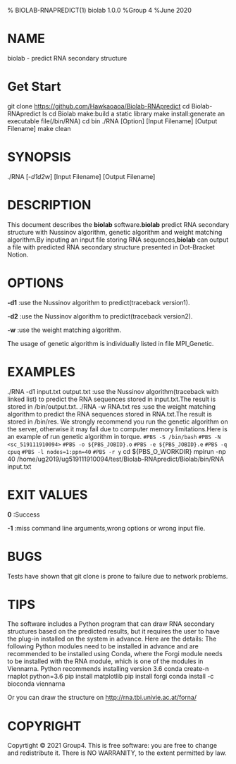 % BIOLAB-RNAPREDICT(1) biolab 1.0.0
%Group 4
%June 2020

# NAME
biolab - predict RNA secondary structure

# Get Start
git clone https://github.com/Hawkaoaoa/Biolab-RNApredict
cd Biolab-RNApredict
ls
cd Biolab
make:build a static library
make install:generate an executable file(/bin/RNA)
cd bin
./RNA [Option] [Input Filename] [Output Filename]
make clean

# SYNOPSIS
./RNA [*-d1d2w*] [Input Filename] [Output Filename]

# DESCRIPTION
This document describes the **biolab** software.**biolab** predict RNA secondary structure with Nussinov algorithm, genetic algorithm and weight matching algorithm.By inputing an input file storing RNA sequences,**biolab** can output a file with predicted RNA secondary structure presented in Dot-Bracket Notion.

# OPTIONS
**-d1**
:use the Nussinov algorithm to predict(traceback version1).

**-d2**
:use the Nussinov algorithm to predict(traceback version2).

**-w**
:use the weight matching algorithm.

The usage of genetic algorithm  is individually listed in file MPI_Genetic.

# EXAMPLES
./RNA -d1 input.txt output.txt
:use the Nussinov algorithm(traceback with linked list) to predict the RNA sequences stored in input.txt.The result is stored in /bin/output.txt.
./RNA -w RNA.txt res
:use the weight matching algorithm to predict the RNA sequences stored in RNA.txt.The result is stored in /bin/res.
We strongly recommend you run the genetic algorithm on the server, otherwise it may fail due to computer memory limitations.Here is an example of run genetic algorithm in torque.
`#PBS -S /bin/bash`
`#PBS -N <sc_519111910094>`
`#PBS -o ${PBS_JOBID}.o`
`#PBS -e ${PBS_JOBID}.e`
`#PBS -q cpuq`
`#PBS -l nodes=1:ppn=40`
`#PBS -r y`
cd ${PBS_O_WORKDIR}
mpirun -np 40 /home/ug2019/ug519111910094/test/Biolab-RNApredict/Biolab/bin/RNA input.txt

# EXIT VALUES
**0**
:Success

**-1**
:miss command line arguments,wrong options or wrong input file.

# BUGS
Tests have shown that git clone is prone to failure due to network problems. 

# TIPS
The software includes a Python program that can draw RNA secondary structures based on the predicted results, but it requires the user to have the plug-in installed on the system in advance.
Here are the details:
The following Python modules need to be installed in advance and are recommended to be installed using Conda, where the Forgi module needs to be installed with the RNA module, which is one of the modules in Viennarna.
Python recommends installing version 3.6
conda create-n rnaplot python=3.6
pip install matplotlib
pip install forgi
conda install -c bioconda viennarna

Or you can draw the structure on http://rna.tbi.univie.ac.at/forna/

# COPYRIGHT
Copyrtight © 2021 Group4. This is free software: you are free to change and redistribute it. There is NO WARRANITY, to the extent permitted by law.



